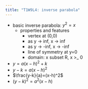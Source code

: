 ```yaml
---
title: "T1W9L4: inverse parabola"
---
```


- basic inverse parabola: $y^2=x$
	- properties and features
		- vertex at (0,0)
		- as y -> inf, x -> inf
		- as y -> -inf, x -> -inf
		- line of symmetry at y=0
		- domain: x subset R, x >_ 0
- $y=a(x-h)^2+k$
- $y-k=a(x-h)^2$
- $\frac{y-k}{a}=(x-h)^2$
- $(y-k)^2=a^2(x-h)$